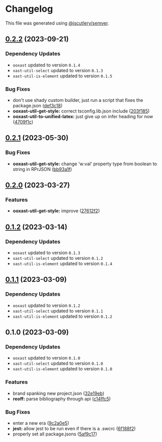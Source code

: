 # Changelog

This file was generated using [@jscutlery/semver](https://github.com/jscutlery/semver).

## [0.2.2](https://github.com/TrialAndErrorOrg/parsers/compare/ooxast-util-get-style-0.2.1...ooxast-util-get-style-0.2.2) (2023-09-21)

### Dependency Updates

- `ooxast` updated to version `0.1.4`
- `xast-util-select` updated to version `0.1.3`
- `xast-util-is-element` updated to version `0.1.5`

### Bug Fixes

- don't use shady custom builder, just run a script that fixes the package.json ([def3c18](https://github.com/TrialAndErrorOrg/parsers/commit/def3c1844ae0a0d547de2b0a01689a302b58ab61))
- **ooxast-util-get-style:** correct tsconfig.lib.json include ([203f185](https://github.com/TrialAndErrorOrg/parsers/commit/203f18532c1142f6c425d057ce71eda90112b974))
- **ooxast-util-to-unified-latex:** just give up on infer heading for now ([4709f1c](https://github.com/TrialAndErrorOrg/parsers/commit/4709f1cbe5fe8bb3e6fbc3ade8f5c92c8c71afb1))

## [0.2.1](https://github.com/TrialAndErrorOrg/parsers/compare/ooxast-util-get-style-0.2.0...ooxast-util-get-style-0.2.1) (2023-05-30)

### Bug Fixes

- **ooxast-util-get-style:** change 'w:val' property type from boolean to string in RPrJSON ([bb93a1f](https://github.com/TrialAndErrorOrg/parsers/commit/bb93a1f9b5b5d4ea216a04d80514fe1c80d54001))

## [0.2.0](https://github.com/TrialAndErrorOrg/parsers/compare/ooxast-util-get-style-0.1.2...ooxast-util-get-style-0.2.0) (2023-03-27)

### Features

- **ooxast-util-get-style:** improve ([27612f2](https://github.com/TrialAndErrorOrg/parsers/commit/27612f22da9f25a3c6a120b7b1d929f3da6bc28e))

## [0.1.2](https://github.com/TrialAndErrorOrg/parsers/compare/ooxast-util-get-style-0.1.1...ooxast-util-get-style-0.1.2) (2023-03-14)

### Dependency Updates

- `ooxast` updated to version `0.1.3`
- `xast-util-select` updated to version `0.1.2`
- `xast-util-is-element` updated to version `0.1.4`

## [0.1.1](https://github.com/TrialAndErrorOrg/parsers/compare/ooxast-util-get-style-0.1.0...ooxast-util-get-style-0.1.1) (2023-03-09)

### Dependency Updates

- `ooxast` updated to version `0.1.2`
- `xast-util-select` updated to version `0.1.1`
- `xast-util-is-element` updated to version `0.1.2`

## 0.1.0 (2023-03-09)

### Dependency Updates

- `ooxast` updated to version `0.1.0`
- `xast-util-select` updated to version `0.1.0`
- `xast-util-is-element` updated to version `0.1.0`

### Features

- brand spanking new project.json ([32e19eb](https://github.com/TrialAndErrorOrg/parsers/commit/32e19ebf3f71c80336f637297d8f4db274d098bf))
- **reoff:** parse bibliography through api ([c14ffc5](https://github.com/TrialAndErrorOrg/parsers/commit/c14ffc579f7e9b52b8d72697cd8560920387671e))

### Bug Fixes

- enter a new era ([9c2a0e5](https://github.com/TrialAndErrorOrg/parsers/commit/9c2a0e505472c43d384f3cc78543ad90877b7c3d))
- **jest:** allow jest to be run even if there is a .swcrc ([6f188f2](https://github.com/TrialAndErrorOrg/parsers/commit/6f188f2a06922ee00d9367b29e666894e48c6c1e))
- properly set all package.jsons ([5af9c17](https://github.com/TrialAndErrorOrg/parsers/commit/5af9c177be9910511844c481ca59cfcc7bd9b0f6))
